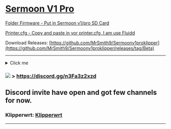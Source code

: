 # <ins>Sermoon V1 Pro</ins>
 
<ins>Folder Firmware - Put in Sermoon v1/pro SD Card</ins>

<ins>Printer.cfg - Copy and paste in yor printer.cfg, I am use Fluidd </ins>

Download Releases: [https://github.com/MrSmith9/Sermoonv1proklipper](https://github.com/MrSmith9/Sermoonv1proklipper/releases/tag/Beta)

  ---------------------------------------------------------------------------------

  <details>
  <summary>Click me</summary>

## [controller_fan]
In out of box SermoonV1, controller fan always on. There is no way to set speed or turn off the fan.

In order to access the controller fan, the controller fan needs to be plugged in PB4, see figure below.
```cfg
[controller_fan controller_fan]
# In order to access the controller fan, the controller fan needs to be plugged
# in another location. See https://github.com/Klipper3d/klipper/pull/5621
# for more information.
pin: PB4
```

![alt text](https://cdn.discordapp.com/attachments/1208184329281343529/1208184544579027044/176997205-250d62d5-af9c-4f60-8fb9-85a33f329b3f.jpg?ex=65e25c8a&is=65cfe78a&hm=07e01e935f592eebb606d2b5071bf57623c541ecc53155b48de7ce8e1d7b11c6&)

</details>

 ###  <img src="https://img.shields.io/badge/Discord-5865F2?style=for-the-badge&logo=discord&logoColor=white" /> > https://discord.gg/n3Fa3z2xzd


Discord invite have open and got few channels for now.
  ---------------------------------------------------------------------------------

### Klipperwrt: [Klipperwrt](https://github.com/ihrapsa/KlipperWrt)


   ---------------------------------------------------------------------------------
